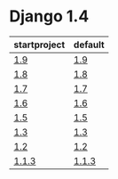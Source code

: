 # Django 1.4 #

| startproject | default |
| --- | --- |
| [1.9](https://github.com/fmierlo/django-default-settings/blob/master/diff/1.4/startproject_1.9_1.4.diff) | [1.9](https://github.com/fmierlo/django-default-settings/blob/master/diff/1.4/default_1.9_1.4.diff) |
| [1.8](https://github.com/fmierlo/django-default-settings/blob/master/diff/1.4/startproject_1.8_1.4.diff) | [1.8](https://github.com/fmierlo/django-default-settings/blob/master/diff/1.4/default_1.8_1.4.diff) |
| [1.7](https://github.com/fmierlo/django-default-settings/blob/master/diff/1.4/startproject_1.7_1.4.diff) | [1.7](https://github.com/fmierlo/django-default-settings/blob/master/diff/1.4/default_1.7_1.4.diff) |
| [1.6](https://github.com/fmierlo/django-default-settings/blob/master/diff/1.4/startproject_1.6_1.4.diff) | [1.6](https://github.com/fmierlo/django-default-settings/blob/master/diff/1.4/default_1.6_1.4.diff) |
| [1.5](https://github.com/fmierlo/django-default-settings/blob/master/diff/1.4/startproject_1.5_1.4.diff) | [1.5](https://github.com/fmierlo/django-default-settings/blob/master/diff/1.4/default_1.5_1.4.diff) |
| [1.3](https://github.com/fmierlo/django-default-settings/blob/master/diff/1.4/startproject_1.3_1.4.diff) | [1.3](https://github.com/fmierlo/django-default-settings/blob/master/diff/1.4/default_1.3_1.4.diff) |
| [1.2](https://github.com/fmierlo/django-default-settings/blob/master/diff/1.4/startproject_1.2_1.4.diff) | [1.2](https://github.com/fmierlo/django-default-settings/blob/master/diff/1.4/default_1.2_1.4.diff) |
| [1.1.3](https://github.com/fmierlo/django-default-settings/blob/master/diff/1.4/startproject_1.1.3_1.4.diff) | [1.1.3](https://github.com/fmierlo/django-default-settings/blob/master/diff/1.4/default_1.1.3_1.4.diff) |
